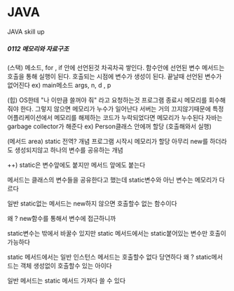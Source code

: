 # JAVA
JAVA skill up
##### 0112 메모리와 자료구조
(스택) 
메소드, for , if 안에 선언된것
차곡차곡 쌓인다. 함수안에 선언된 변수
메서드는 호출을 통해 실행이 된다. 호출되는 시점에 변수가 생성이 된다. 끝날때 선언된 변수가 없어진다
ex) main메소드 args, n, d , p

(힙)
OS한테 "나 이만큼 쓸꺼야 줘" 라고 요청하는것
프로그램 종료시 메모리를 회수해줘야 한다. 그렇지 않으면 메모리가 누수가 일어난다
서버는 거의 끄지않기때문에 특정 어플리케이션에서 메모리를 해제하는 코드가 누락되었다면 메모리가 누수된다
자바는 garbage collector가 해준다
ex) Person클래스 안에꺼 할당 (호출해와서 실행)

(메서드 area)
static 전역? 개념 프로그램 시작시 메모리가 할당 아무리 new를 하더라도 생성되지않고 하나의 변수를 공유하는 개념

++)
static은 변수앞에도 붙지만 메서드 앞에도 붙는다

메서드는 클래스의 변수들을 공유한다고 했는데 static변수와 아닌 변수는 메모리가 다르다

일반 static없는 메서드는 new하지 않으면 호출할수 없는 함수이다

왜 ? new함수를 통해서 변수에 접근하니까

static변수는 밖에서 바꿀수 있지만 static 메서드에서는 static붙어있는 변수만 호출이 가능하다

static 메서드에서는 일반 인스턴스 메서드는 호출할수 없다 당연하다 왜 ? static메서드는 객체 생성없이 호출할수 있는 아이다

일반 메서드는 static 메서드 가져다 쓸 수 있다

